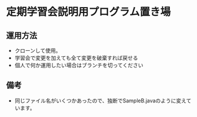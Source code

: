 # 定期学習会説明用プログラム置き場

## 運用方法

- クローンして使用。
- 学習会で変更を加えても全て変更を破棄すれば戻せる
- 個人で何か運用したい場合はブランチを切ってください

## 備考

- 同じファイル名がいくつかあったので、独断でSampleB.javaのように変えています。
